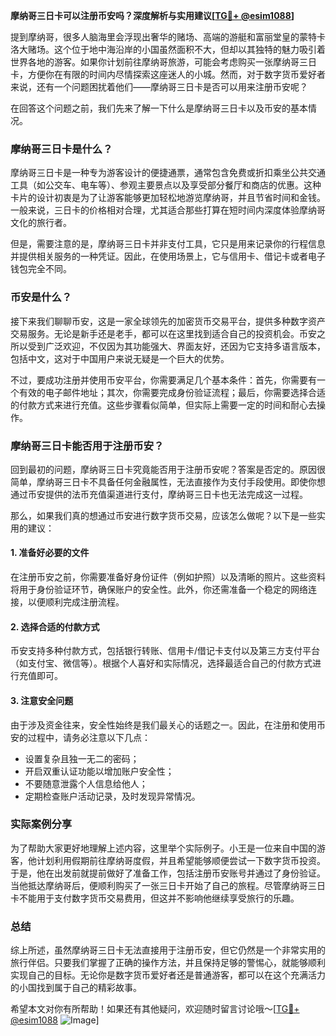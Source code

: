 **摩纳哥三日卡可以注册币安吗？深度解析与实用建议[[TG💪+ @esim1088](https://t.me/s/esim1088)]**

提到摩纳哥，很多人脑海里会浮现出奢华的赌场、高端的游艇和富丽堂皇的蒙特卡洛大赌场。这个位于地中海沿岸的小国虽然面积不大，但却以其独特的魅力吸引着世界各地的游客。如果你计划前往摩纳哥旅游，可能会考虑购买一张摩纳哥三日卡，方便你在有限的时间内尽情探索这座迷人的小城。然而，对于数字货币爱好者来说，还有一个问题困扰着他们——摩纳哥三日卡是否可以用来注册币安呢？

在回答这个问题之前，我们先来了解一下什么是摩纳哥三日卡以及币安的基本情况。

### 摩纳哥三日卡是什么？

摩纳哥三日卡是一种专为游客设计的便捷通票，通常包含免费或折扣乘坐公共交通工具（如公交车、电车等）、参观主要景点以及享受部分餐厅和商店的优惠。这种卡片的设计初衷是为了让游客能够更加轻松地游览摩纳哥，并且节省时间和金钱。一般来说，三日卡的价格相对合理，尤其适合那些打算在短时间内深度体验摩纳哥文化的旅行者。

但是，需要注意的是，摩纳哥三日卡并非支付工具，它只是用来记录你的行程信息并提供相关服务的一种凭证。因此，在使用场景上，它与信用卡、借记卡或者电子钱包完全不同。

### 币安是什么？

接下来我们聊聊币安，这是一家全球领先的加密货币交易平台，提供多种数字资产交易服务。无论是新手还是老手，都可以在这里找到适合自己的投资机会。币安之所以受到广泛欢迎，不仅因为其功能强大、界面友好，还因为它支持多语言版本，包括中文，这对于中国用户来说无疑是一个巨大的优势。

不过，要成功注册并使用币安平台，你需要满足几个基本条件：首先，你需要有一个有效的电子邮件地址；其次，你需要完成身份验证流程；最后，你需要选择合适的付款方式来进行充值。这些步骤看似简单，但实际上需要一定的时间和耐心去操作。

### 摩纳哥三日卡能否用于注册币安？

回到最初的问题，摩纳哥三日卡究竟能否用于注册币安呢？答案是否定的。原因很简单，摩纳哥三日卡不具备任何金融属性，无法直接作为支付手段使用。即使你想通过币安提供的法币充值渠道进行支付，摩纳哥三日卡也无法完成这一过程。

那么，如果我们真的想通过币安进行数字货币交易，应该怎么做呢？以下是一些实用的建议：

#### 1. 准备好必要的文件

在注册币安之前，你需要准备好身份证件（例如护照）以及清晰的照片。这些资料将用于身份验证环节，确保账户的安全性。此外，你还需准备一个稳定的网络连接，以便顺利完成注册流程。

#### 2. 选择合适的付款方式

币安支持多种付款方式，包括银行转账、信用卡/借记卡支付以及第三方支付平台（如支付宝、微信等）。根据个人喜好和实际情况，选择最适合自己的付款方式进行充值即可。

#### 3. 注意安全问题

由于涉及资金往来，安全性始终是我们最关心的话题之一。因此，在注册和使用币安的过程中，请务必注意以下几点：
- 设置复杂且独一无二的密码；
- 开启双重认证功能以增加账户安全性；
- 不要随意泄露个人信息给他人；
- 定期检查账户活动记录，及时发现异常情况。

### 实际案例分享

为了帮助大家更好地理解上述内容，这里举个实际例子。小王是一位来自中国的游客，他计划利用假期前往摩纳哥度假，并且希望能够顺便尝试一下数字货币投资。于是，他在出发前就提前做好了准备工作，包括注册币安账号并通过了身份验证。当他抵达摩纳哥后，便顺利购买了一张三日卡开始了自己的旅程。尽管摩纳哥三日卡不能用于支付数字货币交易费用，但这并不影响他继续享受旅行的乐趣。

### 总结

综上所述，虽然摩纳哥三日卡无法直接用于注册币安，但它仍然是一个非常实用的旅行伴侣。只要我们掌握了正确的操作方法，并且保持足够的警惕心，就能够顺利实现自己的目标。无论你是数字货币爱好者还是普通游客，都可以在这个充满活力的小国找到属于自己的精彩故事。

希望本文对你有所帮助！如果还有其他疑问，欢迎随时留言讨论哦～[[TG💪+ @esim1088](https://t.me/s/esim1088) ![Image](https://i.postimg.cc/4NQfJmqS/Snipaste-2025-05-13-00-14-12.png)]